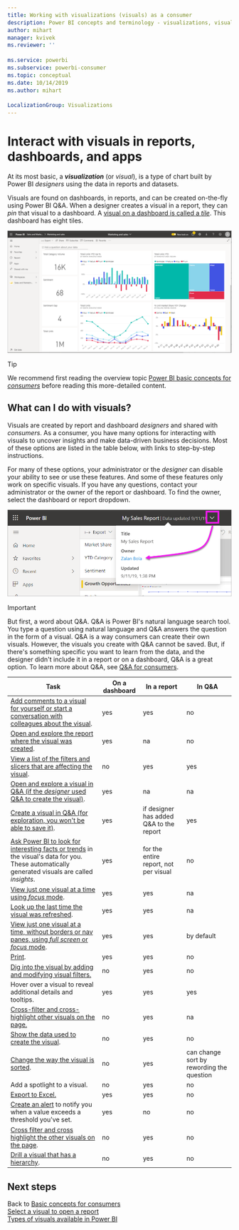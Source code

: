 ```yaml
---
title: Working with visualizations (visuals) as a consumer
description: Power BI concepts and terminology - visualizations, visuals. What is a Power BI visualization, visual.
author: mihart
manager: kvivek
ms.reviewer: ''

ms.service: powerbi
ms.subservice: powerbi-consumer
ms.topic: conceptual
ms.date: 10/14/2019
ms.author: mihart

LocalizationGroup: Visualizations
---
```

# Interact with visuals in reports, dashboards, and apps

At its most basic, a ***visualization*** (or *visual*), is a type of chart built by Power BI *designers* using the data in reports and datasets. 

Visuals are found on dashboards, in reports, and can be created on-the-fly using Power BI Q&A. When a designer creates a visual in a report, they can *pin* that visual to a dashboard. A [visual on a dashboard is called a *tile*](end-user-tiles.md). This dashboard has eight tiles. 

![Dashboard with tiles](media/end-user-visualizations/power-bi-dashboard.png)

> [!TIP]
> We recommend first reading the overview topic [Power BI basic concepts for *consumers*](end-user-basic-concepts.md) before reading this more-detailed content.

## What can I do with visuals?

Visuals are created by report and dashboard *designers* and shared with *consumers*. As a consumer, you have many options for interacting with visuals to uncover insights and make data-driven business decisions. Most of these options are listed in the table below, with links to step-by-step instructions.

For many of these options, your administrator or the *designer* can disable your ability to see or use these features. And some of these features only work on specific visuals.  If you have any questions, contact your administrator or the owner of the report or dashboard. To find the owner, select the dashboard or report dropdown. 

![Title dropdown showing owner](media/end-user-visualizations/power-bi-owner.png)


> [!IMPORTANT]
> But first, a word about Q&A. Q&A is Power BI's natural language search tool. You type a question using natural language and Q&A answers the question in the form of a visual. Q&A is a way consumers can create their own visuals. However, the visuals you create with Q&A cannot be saved. But, if there's something specific you want to learn from the data, and the designer didn't include it in a report or on a dashboard, Q&A is a great option. To learn more about Q&A, see [Q&A for consumers](end-user-q-and-a.md).



|Task  |On a dashboard  |In a report  | In Q&A
|---------|---------|---------|--------|
|[Add comments to a visual for yourself or start a conversation with colleagues about the visual](end-user-comment.md).     |  yes       |   yes      |  no  |
|[Open and explore the report where the visual was created](end-user-tiles.md).     |    yes     |   na      |  no |
|[View a list of the filters and slicers that are affecting the visual](end-user-report-filter.md).     |    no     |   yes      |  yes |
|[Open and explore a visual in Q&A (if the *designer* used Q&A to create the visual)](end-user-q-and-a.md).     |   yes      |   na      |  na  |
|[Create a visual in Q&A (for exploration, you won't be able to save it)](end-user-q-and-a.md).     |   yes      |   if designer has added Q&A to the report      |  yes  |
|[Ask Power BI to look for interesting facts or trends](end-user-insights.md) in the visual's data for you.  These automatically generated visuals are called *insights*.     |    yes     |  for the entire report, not per visual       | no   |
|[View just one visual at a time using *focus* mode](end-user-focus.md).     | yes        |   yes      | na  |
|[Look up the last time the visual was refreshed](end-user-fresh.md).     |  yes       |    yes     | na  |
|[View just one visual at a time, without borders or nav panes, using *full screen*  or *focus* mode](end-user-focus.md).     |   yes      |  yes       | by default  |
|[Print](end-user-print.md).     |  yes       |   yes      | no  |
|[Dig into the visual by adding and modifying visual filters.](end-user-report-filter.md)     |    no     |   yes      | no  |
|Hover over a visual to reveal additional details and tooltips.     |    yes     |   yes      | yes  |
|[Cross-filter and cross-highlight other visuals on the page.](end-user-interactions.md)    |   no      |   yes      | na  |
|[Show the data used to create the visual](end-user-show-data.md).     |  no       |   yes      | no  |
| [Change the way the visual is sorted](end-user-change-sort.md). | no  | yes  | can change sort by rewording the question  |
| Add a spotlight to a visual. | no  | yes  |  no |
| [Export to Excel.](end-user-export.md) | yes | yes | no|
| [Create an alert](end-user-alerts.md) to notify you when a value exceeds a threshold you've set.  | yes  | no  | no |
| [Cross filter and cross highlight the other visuals on the page](end-user-report-filter.md).  | no      | yes  | no  |
| [Drill a visual that has a hierarchy](end-user-drill.md).  | no  | yes   | no |

## Next steps
Back to [Basic concepts for consumers](end-user-basic-concepts.md)    
[Select a visual to open a report](end-user-report-open.md)    
[Types of visuals available in Power BI](end-user-visual-type.md)